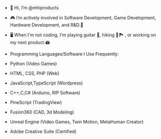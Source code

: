 - 👋 Hi, I’m @mhiproducts
- 🎮 I’m actively involved in Software Development, Game Development, Hardware Development, and R&D.🔬
- 🖥️ When I'm not coding, I'm playing guitar 🎸, hiking 🥾🏞️ , or working on my next product.🖨️

- Programming Languages/Software I Use Frequently:

- Python (Video Games)
- HTML, CSS, PHP (Web)
- JavaScript,TypeScript (Wordpress)
- C++,C,C# (Arduino, RIP Software)
- PineScript (TradingView)
- Fusion360 (CAD, 3d Modeling)
- Unreal Engine (Video Games, Twin Motion, MetaHuman Creator)
- Adobe Creative Suite (Certified)


<!---
mhiproducts/mhiproducts is a ✨ special ✨ repository because its `README.md` (this file) appears on your GitHub profile.
You can click the Preview link to take a look at your changes.
--->
